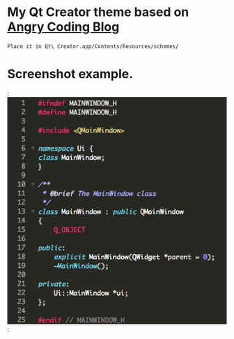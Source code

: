 # My Qt Creator theme based on [Angry Coding Blog](http://www.angrycoding.com/2011/04/qt-creator-color-scheme-monokai.html)
```
Place it in Qt\ Creator.app/Contents/Resources/schemes/
```
# Screenshot example.
:![Screenshot](http://github.com/airamrguez/QtCreatorTheme/blob/master/example.png):